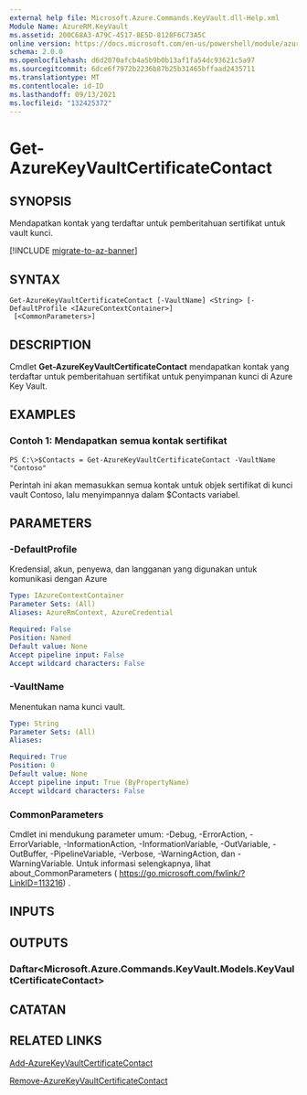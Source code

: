 ```yaml
---
external help file: Microsoft.Azure.Commands.KeyVault.dll-Help.xml
Module Name: AzureRM.KeyVault
ms.assetid: 200C68A3-A79C-4517-8E5D-8128F6C73A5C
online version: https://docs.microsoft.com/en-us/powershell/module/azurerm.keyvault/get-azurekeyvaultcertificatecontact
schema: 2.0.0
ms.openlocfilehash: d6d2070afcb4a5b9b0b13af1fa54dc93621c5a97
ms.sourcegitcommit: 6dce6f7972b2236b87b25b31465bffaad2435711
ms.translationtype: MT
ms.contentlocale: id-ID
ms.lasthandoff: 09/13/2021
ms.locfileid: "132425372"
---
```

# Get-AzureKeyVaultCertificateContact

## SYNOPSIS
Mendapatkan kontak yang terdaftar untuk pemberitahuan sertifikat untuk vault kunci.

[!INCLUDE [migrate-to-az-banner](../../includes/migrate-to-az-banner.md)]

## SYNTAX

```
Get-AzureKeyVaultCertificateContact [-VaultName] <String> [-DefaultProfile <IAzureContextContainer>]
 [<CommonParameters>]
```

## DESCRIPTION
Cmdlet **Get-AzureKeyVaultCertificateContact** mendapatkan kontak yang terdaftar untuk pemberitahuan sertifikat untuk penyimpanan kunci di Azure Key Vault.

## EXAMPLES

### Contoh 1: Mendapatkan semua kontak sertifikat
```
PS C:\>$Contacts = Get-AzureKeyVaultCertificateContact -VaultName "Contoso"
```

Perintah ini akan memasukkan semua kontak untuk objek sertifikat di kunci vault Contoso, lalu menyimpannya dalam $Contacts variabel.

## PARAMETERS

### -DefaultProfile
Kredensial, akun, penyewa, dan langganan yang digunakan untuk komunikasi dengan Azure

```yaml
Type: IAzureContextContainer
Parameter Sets: (All)
Aliases: AzureRmContext, AzureCredential

Required: False
Position: Named
Default value: None
Accept pipeline input: False
Accept wildcard characters: False
```

### -VaultName
Menentukan nama kunci vault.

```yaml
Type: String
Parameter Sets: (All)
Aliases: 

Required: True
Position: 0
Default value: None
Accept pipeline input: True (ByPropertyName)
Accept wildcard characters: False
```

### CommonParameters
Cmdlet ini mendukung parameter umum: -Debug, -ErrorAction, -ErrorVariable, -InformationAction, -InformationVariable, -OutVariable, -OutBuffer, -PipelineVariable, -Verbose, -WarningAction, dan -WarningVariable. Untuk informasi selengkapnya, lihat about_CommonParameters ( https://go.microsoft.com/fwlink/?LinkID=113216) .

## INPUTS

## OUTPUTS

### Daftar<Microsoft.Azure.Commands.KeyVault.Models.KeyVaultCertificateContact>

## CATATAN

## RELATED LINKS

[Add-AzureKeyVaultCertificateContact](./Add-AzureKeyVaultCertificateContact.md)

[Remove-AzureKeyVaultCertificateContact](./Remove-AzureKeyVaultCertificateContact.md)

